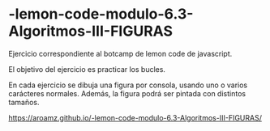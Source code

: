 # -lemon-code-modulo-6.3-Algoritmos-III-FIGURAS

Ejercicio correspondiente al botcamp de lemon code de javascript. 

El objetivo del ejercicio es practicar los bucles.

En cada ejercicio se dibuja una figura por consola, usando uno o varios carácteres normales.
Además, la figura podrá ser pintada con distintos tamaños.


https://aroamz.github.io/-lemon-code-modulo-6.3-Algoritmos-III-FIGURAS/